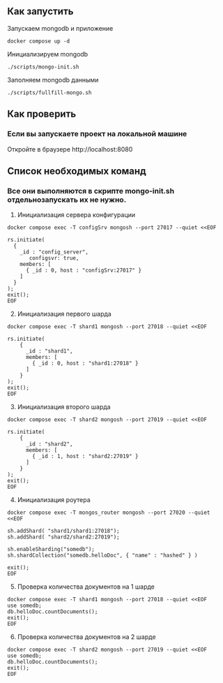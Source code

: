 ## Как запустить

Запускаем mongodb и приложение

```shell
docker compose up -d
```

Инициализируем mongodb

```shell
./scripts/mongo-init.sh
```

Заполняем mongodb данными

```shell
./scripts/fullfill-mongo.sh
```

## Как проверить

### Если вы запускаете проект на локальной машине

Откройте в браузере http://localhost:8080

## Список необходимых команд
### Все они выполняются в скрипте mongo-init.sh отдельнозапускать их не нужно.

1. Инициализация сервера конфигурации
```shell
docker compose exec -T configSrv mongosh --port 27017 --quiet <<EOF

rs.initiate(
  {
    _id : "config_server",
       configsvr: true,
    members: [
      { _id : 0, host : "configSrv:27017" }
    ]
  }
);
exit();
EOF
```
2. Инициализация первого шарда
```shell
docker compose exec -T shard1 mongosh --port 27018 --quiet <<EOF

rs.initiate(
    {
      _id : "shard1",
      members: [
        { _id : 0, host : "shard1:27018" }
      ]
    }
);
exit();
EOF
```
3. Инициализация второго шарда
```shell
docker compose exec -T shard2 mongosh --port 27019 --quiet <<EOF

rs.initiate(
    {
      _id : "shard2",
      members: [
        { _id : 1, host : "shard2:27019" }
      ]
    }
);
exit();
EOF
```
4. Инициализация роутера
```shell
docker compose exec -T mongos_router mongosh --port 27020 --quiet <<EOF

sh.addShard( "shard1/shard1:27018");
sh.addShard( "shard2/shard2:27019");

sh.enableSharding("somedb");
sh.shardCollection("somedb.helloDoc", { "name" : "hashed" } )

exit();
EOF
```

5. Проверка количества документов на 1 шарде
```shell
docker compose exec -T shard1 mongosh --port 27018 --quiet <<EOF
use somedb;
db.helloDoc.countDocuments();
exit();
EOF
```

6. Проверка количества документов на 2 шарде
```shell
docker compose exec -T shard2 mongosh --port 27019 --quiet <<EOF
use somedb;
db.helloDoc.countDocuments();
exit();
EOF
```